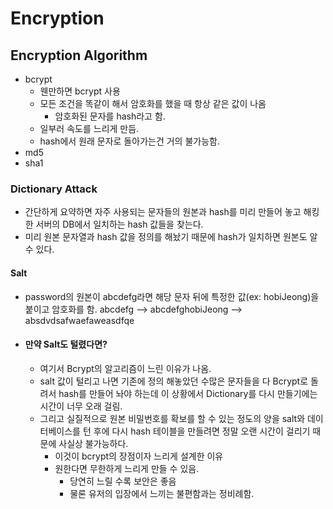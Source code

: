 # Encryption

## Encryption Algorithm
- bcrypt
    - 웬만하면 bcrypt 사용
    - 모든 조건을 똑같이 해서 암호화를 했을 때 항상 같은 값이 나옴
        - 암호화된 문자를 hash라고 함.
    - 일부러 속도를 느리게 만듬.
    - hash에서 원래 문자로 돌아가는건 거의 불가능함.
- md5
- sha1

### Dictionary Attack
- 간단하게 요약하면 자주 사용되는 문자들의 원본과 hash를 미리 만들어 놓고 해킹한 서버의 DB에서 일치하는 hash 값들을 찾는다.
- 미리 원본 문자열과 hash 값을 정의를 해놨기 때문에 hash가 일치하면 원본도 알 수 있다.

#### Salt
- password의 원본이 abcdefg라면 해당 문자 뒤에 특정한 값(ex: hobiJeong)을 붙이고 암호화를 함. abcdefg --> abcdefghobiJeong --> absdvdsafwaefaweasdfqe
- #### 만약 Salt도 털렸다면?
    - 여기서 Bcrypt의 알고리즘이 느린 이유가 나옴.
    - salt 값이 털리고 나면 기존에 정의 해놓았던 수많은 문자들을 다 Bcrypt로 돌려서 hash를 만들어 놔야 하는데 이 상황에서 Dictionary를 다시 만들기에는 시간이 너무 오래 걸림.
    - 그리고 실질적으로 원본 비밀번호를 확보를 할 수 있는 정도의 양을 salt와 데이터베이스를 턴 후에 다시 hash 테이블을 만들려면 정말 오랜 시간이 걸리기 때문에 사실상 불가능하다.
        - 이것이 bcrypt의 장점이자 느리게 설계한 이유
        - 원한다면 무한하게 느리게 만들 수 있음.
            - 당연히 느릴 수록 보안은 좋음
            - 물론 유저의 입장에서 느끼는 불편함과는 정비례함.
    